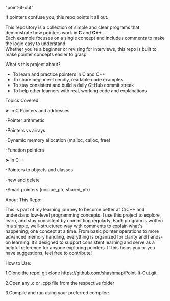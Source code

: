  "point-it-out"

If pointers confuse you, this repo points it all out.

This repository is a collection of simple and clear programs that demonstrate how pointers work in **C** and **C++**.  
Each example focuses on a single concept and includes comments to make the logic easy to understand.  
Whether you're a beginner or revising for interviews, this repo is built to make pointer concepts easier to grasp.

 What's this project about?

- To learn and practice pointers in C and C++
- To share beginner-friendly, readable code examples
- To stay consistent and build a daily GitHub commit streak
- To help other learners with real, working code and explanations


Topics Covered

➤ In C
Pointers and addresses

-Pointer arithmetic

-Pointers vs arrays

-Dynamic memory allocation (malloc, calloc, free)

-Function pointers

➤ In C++

-Pointers to objects and classes

-new and delete

-Smart pointers (unique_ptr, shared_ptr)

About This Repo:

This is part of my learning journey to become better at C/C++ and understand low-level programming concepts.
I use this project to explore, learn, and stay consistent by committing regularly.
Each program is written in a simple, well-structured way with comments to explain what's happening, one concept at a time.
From basic pointer operations to more advanced memory handling, everything is organized for clarity and hands-on learning.
It’s designed to support consistent learning and serve as a helpful reference for anyone exploring pointers.
If this helps you or you have suggestions, feel free to contribute!

How to Use:

1.Clone the repo:
git clone https://github.com/shashmap/Point-It-Out.git

2.Open any .c or .cpp file from the respective folder

3.Compile and run using your preferred compiler:
